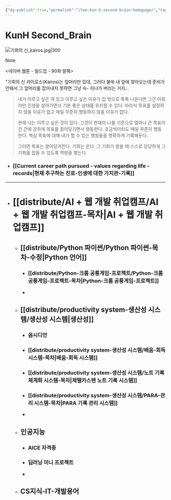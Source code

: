 ```yaml
---
{"dg-publish":true,"permalink":"/lee-kun-h-second-brain-homepage/","tags":["gardenEntry"],"noteIcon":""}
---
```


# KunH Second_Brain

![기회의 신_kairos.jpg|300](/img/user/%EC%B2%A8%EB%B6%80%ED%8C%8C%EC%9D%BC/%EA%B8%B0%ED%9A%8C%EC%9D%98%20%EC%8B%A0_kairos.jpg)

> [!NOTE]
> <네이버 웹툰 - 빌드업 - 90화 발췌>
> 
> "기회의 신 카이로스(Kairos)는 앞머리만 있대, 그러다 불쑥 내 앞에 찾아오는데 준비가 안돼서 그 앞머리를 잡아내지 못하면 그냥 슥- 지나가 버리는 거지...

> 
> 내가 이루고 싶은 게 있고 이루고 싶은 이유가 입 밖으로 툭툭 나온다면 그건 이뤄야만 인생을 살아가면서 기분 좋은 상태를 유지할 수 있다. 따라서 목표를 설정하지 않을 이유가 없고 매일 꾸준히 행동하지 않을 이유가 없다.
> 	
> 현재 나는 이루고 싶은 것이 있다. 그것이 현재의 나를 기준으로 얼마나 큰 목표이건 간에 강하게 목표를 끌어당기면서 행동한다. 
>  조금씩이라도 매일 꾸준히 행동한다.
> 핵심 목표에 대해 내가 할 수 있는 행동들을 명확하게 기록해둔다.
> 	
> 그러면 목표는 끌어당겨진다.  기회는 온다. 
> 그 기회가 왔을 때 스스로 당당하게 그 기회를 잡을 수 있도록 역량을 쌓는다.

- ### [[Current career path pursued - values ​​regarding life - records\|현재 추구하는 진로-인생에 대한 가치관-기록]]

----

- # [[distribute/AI + 웹 개발 취업캠프/AI + 웹 개발 취업캠프-목차\|AI + 웹 개발 취업캠프]]
	- ## [[distribute/Python 파이썬/Python 파이썬-목차-수정\|Python 언어]]
		- ### [[distribute/Python-크롬 공룡게임-프로젝트/Python-크롬 공룡게임-프로젝트-목차\|Python-크롬 공룡게임-프로젝트]]
		-
	- ## [[distribute/productivity system-생산성 시스템/생산성 시스템\|생산성]]
		- ### 옵시디언
		- ### [[distribute/productivity system-생산성 시스템/배움-회독 시스템-목차\|배움-회독 시스템]]
		- ### [[distribute/productivity system-생산성 시스템/노트 기록 체계화 시스템-목차\|제텔카스텐 노트 기록 시스템]]
		- ### [[distribute/productivity system-생산성 시스템/PARA-관리 시스템-목차\|PARA 기록 관리 시스템]]
		-
	- ## 인공지능
		- ### AICE 자격증
		- ### 딥러닝 미니 프로젝트
		-
	- ## CS지식-IT-개발용어


